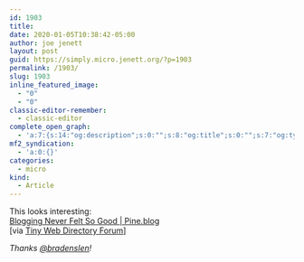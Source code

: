 ```yaml
---
id: 1903
title: 
date: 2020-01-05T10:38:42-05:00
author: joe jenett
layout: post
guid: https://simply.micro.jenett.org/?p=1903
permalink: /1903/
slug: 1903
inline_featured_image:
  - "0"
  - "0"
classic-editor-remember:
  - classic-editor
complete_open_graph:
  - 'a:7:{s:14:"og:description";s:0:"";s:8:"og:title";s:0:"";s:7:"og:type";s:0:"";s:12:"twitter:card";s:7:"summary";s:15:"twitter:creator";s:0:"";s:19:"twitter:description";s:0:"";s:8:"og:image";s:0:"";}'
mf2_syndication:
  - 'a:0:{}'
categories:
  - micro
kind:
  - Article
---
```

This looks interesting:  
[Blogging Never Felt So Good | Pine.blog](https://pine.blog/ "Blogging Never Felt So Good | Pine.blog")  
[via [Tiny Web Directory Forum](https://forum.indieseek.xyz/index.php?topic=17.0 "Topic: Pine.blog")] 
  
_Thanks [@bradenslen](https://micro.blog/bradenslen)!_